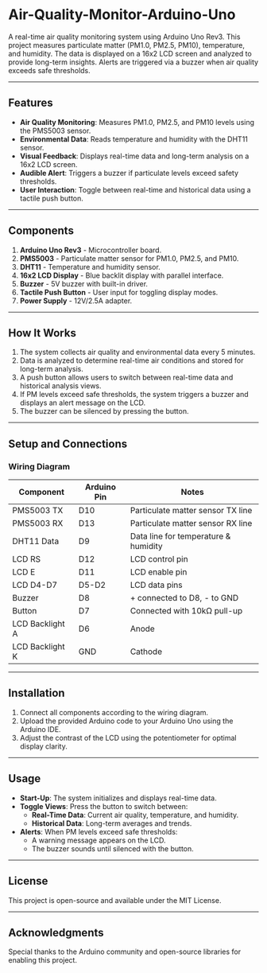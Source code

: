 # Air-Quality-Monitor-Arduino-Uno

A real-time air quality monitoring system using Arduino Uno Rev3. This project measures particulate matter (PM1.0, PM2.5, PM10), temperature, and humidity. The data is displayed on a 16x2 LCD screen and analyzed to provide long-term insights. Alerts are triggered via a buzzer when air quality exceeds safe thresholds.

---

## Features
- **Air Quality Monitoring**: Measures PM1.0, PM2.5, and PM10 levels using the PMS5003 sensor.
- **Environmental Data**: Reads temperature and humidity with the DHT11 sensor.
- **Visual Feedback**: Displays real-time data and long-term analysis on a 16x2 LCD screen.
- **Audible Alert**: Triggers a buzzer if particulate levels exceed safety thresholds.
- **User Interaction**: Toggle between real-time and historical data using a tactile push button.

---

## Components
1. **Arduino Uno Rev3** - Microcontroller board.
2. **PMS5003** - Particulate matter sensor for PM1.0, PM2.5, and PM10.
3. **DHT11** - Temperature and humidity sensor.
4. **16x2 LCD Display** - Blue backlit display with parallel interface.
5. **Buzzer** - 5V buzzer with built-in driver.
6. **Tactile Push Button** - User input for toggling display modes.
7. **Power Supply** - 12V/2.5A adapter.

---

## How It Works
1. The system collects air quality and environmental data every 5 minutes.
2. Data is analyzed to determine real-time air conditions and stored for long-term analysis.
3. A push button allows users to switch between real-time data and historical analysis views.
4. If PM levels exceed safe thresholds, the system triggers a buzzer and displays an alert message on the LCD.
5. The buzzer can be silenced by pressing the button.

---

## Setup and Connections
### Wiring Diagram
| Component         | Arduino Pin     | Notes                              |
|-------------------|-----------------|------------------------------------|
| PMS5003 TX        | D10             | Particulate matter sensor TX line |
| PMS5003 RX        | D13             | Particulate matter sensor RX line |
| DHT11 Data        | D9              | Data line for temperature & humidity |
| LCD RS            | D12             | LCD control pin                   |
| LCD E             | D11             | LCD enable pin                    |
| LCD D4-D7         | D5-D2           | LCD data pins                     |
| Buzzer            | D8              | + connected to D8, - to GND       |
| Button            | D7              | Connected with 10kΩ pull-up       |
| LCD Backlight A   | D6              | Anode                             |
| LCD Backlight K   | GND             | Cathode                           |

---

## Installation
1. Connect all components according to the wiring diagram.
2. Upload the provided Arduino code to your Arduino Uno using the Arduino IDE.
3. Adjust the contrast of the LCD using the potentiometer for optimal display clarity.

---

## Usage
- **Start-Up**: The system initializes and displays real-time data.
- **Toggle Views**: Press the button to switch between:
  - **Real-Time Data**: Current air quality, temperature, and humidity.
  - **Historical Data**: Long-term averages and trends.
- **Alerts**: When PM levels exceed safe thresholds:
  - A warning message appears on the LCD.
  - The buzzer sounds until silenced with the button.

---

## License
This project is open-source and available under the MIT License.

---

## Acknowledgments
Special thanks to the Arduino community and open-source libraries for enabling this project.

